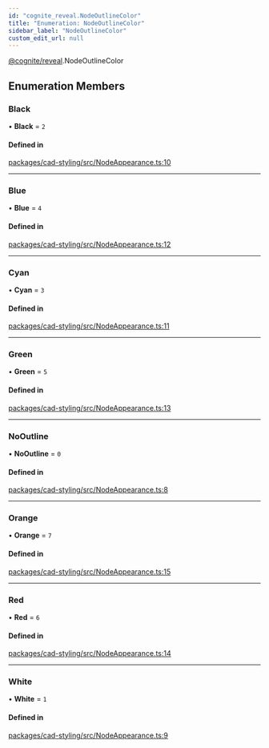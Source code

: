 ```yaml
---
id: "cognite_reveal.NodeOutlineColor"
title: "Enumeration: NodeOutlineColor"
sidebar_label: "NodeOutlineColor"
custom_edit_url: null
---
```


[@cognite/reveal](../modules/cognite_reveal.md).NodeOutlineColor

## Enumeration Members

### Black

• **Black** = ``2``

#### Defined in

[packages/cad-styling/src/NodeAppearance.ts:10](https://github.com/cognitedata/reveal/blob/e9e26d38/viewer/packages/cad-styling/src/NodeAppearance.ts#L10)

___

### Blue

• **Blue** = ``4``

#### Defined in

[packages/cad-styling/src/NodeAppearance.ts:12](https://github.com/cognitedata/reveal/blob/e9e26d38/viewer/packages/cad-styling/src/NodeAppearance.ts#L12)

___

### Cyan

• **Cyan** = ``3``

#### Defined in

[packages/cad-styling/src/NodeAppearance.ts:11](https://github.com/cognitedata/reveal/blob/e9e26d38/viewer/packages/cad-styling/src/NodeAppearance.ts#L11)

___

### Green

• **Green** = ``5``

#### Defined in

[packages/cad-styling/src/NodeAppearance.ts:13](https://github.com/cognitedata/reveal/blob/e9e26d38/viewer/packages/cad-styling/src/NodeAppearance.ts#L13)

___

### NoOutline

• **NoOutline** = ``0``

#### Defined in

[packages/cad-styling/src/NodeAppearance.ts:8](https://github.com/cognitedata/reveal/blob/e9e26d38/viewer/packages/cad-styling/src/NodeAppearance.ts#L8)

___

### Orange

• **Orange** = ``7``

#### Defined in

[packages/cad-styling/src/NodeAppearance.ts:15](https://github.com/cognitedata/reveal/blob/e9e26d38/viewer/packages/cad-styling/src/NodeAppearance.ts#L15)

___

### Red

• **Red** = ``6``

#### Defined in

[packages/cad-styling/src/NodeAppearance.ts:14](https://github.com/cognitedata/reveal/blob/e9e26d38/viewer/packages/cad-styling/src/NodeAppearance.ts#L14)

___

### White

• **White** = ``1``

#### Defined in

[packages/cad-styling/src/NodeAppearance.ts:9](https://github.com/cognitedata/reveal/blob/e9e26d38/viewer/packages/cad-styling/src/NodeAppearance.ts#L9)
